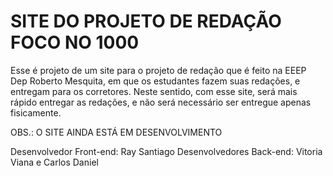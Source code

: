 # SITE DO PROJETO DE REDAÇÃO FOCO NO 1000
  Esse é projeto de um site para o projeto de redação que é feito
  na EEEP Dep Roberto Mesquita, em que os estudantes fazem suas
  redações, e entregam para os corretores. Neste sentido, com esse
  site, será mais rápido entregar as redações, e não será necessário
  ser entregue apenas fisicamente.

  OBS.: O SITE AINDA ESTÁ EM DESENVOLVIMENTO

  Desenvolvedor Front-end: Ray Santiago
  Desenvolvedores Back-end: Vitoria Viana e Carlos Daniel
